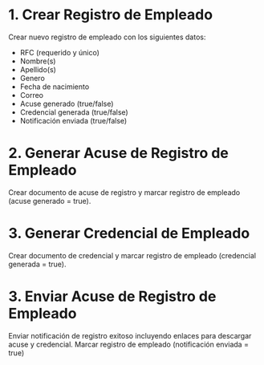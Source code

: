 # 1. Crear Registro de Empleado
Crear nuevo registro de empleado con los siguientes datos:
* RFC (requerido y único)
* Nombre(s)
* Apellido(s)
* Genero
* Fecha de nacimiento
* Correo
* Acuse generado (true/false)
* Credencial generada (true/false)
* Notificación enviada (true/false)

# 2. Generar Acuse de Registro de Empleado
Crear documento de acuse de registro y marcar registro 
de empleado (acuse generado = true).

# 3. Generar Credencial de Empleado
Crear documento de credencial y marcar registro
de empleado (credencial generada = true).

# 3. Enviar Acuse de Registro de Empleado
Enviar notificación de registro exitoso incluyendo enlaces
para descargar acuse y credencial.
Marcar registro de empleado (notificación enviada = true)
